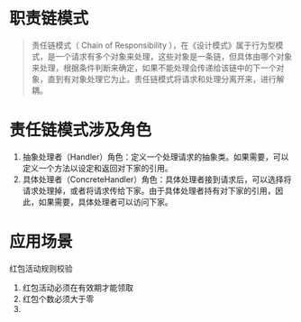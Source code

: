# 职责链模式
> 责任链模式（ Chain of Responsibility ），在《设计模式》属于行为型模式，是一个请求有多个对象来处理，这些对象是一条链，但具体由哪个对象来处理，根据条件判断来确定，如果不能处理会传递给该链中的下一个对象，直到有对象处理它为止。责任链模式将请求和处理分离开来，进行解耦。

# 责任链模式涉及角色
1. 抽象处理者（Handler）角色：定义一个处理请求的抽象类。如果需要，可以定义一个方法以设定和返回对下家的引用。
2. 具体处理者（ConcreteHandler）角色：具体处理者接到请求后，可以选择将请求处理掉，或者将请求传给下家。由于具体处理者持有对下家的引用，因此，如果需要，具体处理者可以访问下家。

# 应用场景
红包活动规则校验
1. 红包活动必须在有效期才能领取
2. 红包个数必须大于零
3. 
